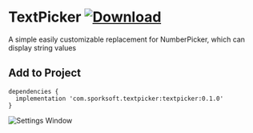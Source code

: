 # TextPicker [ ![Download](https://api.bintray.com/packages/jschnall/maven/TextPicker/images/download.svg) ](https://bintray.com/jschnall/maven/TextPicker/_latestVersion)
A simple easily customizable replacement for NumberPicker, which can display string values

## Add to Project
```
dependencies {
  implementation 'com.sporksoft.textpicker:textpicker:0.1.0'
}
```

![Settings Window](https://raw.github.com/jschnall/TextPicker/master/screenshot.png)
